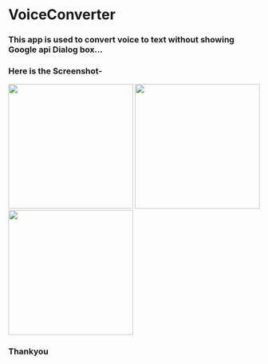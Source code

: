 # VoiceConverter
### This app is used to convert voice to text without showing Google api Dialog box...

  ### Here is the Screenshot-
   <img src="https://user-images.githubusercontent.com/29863779/27957826-c3f52b64-633d-11e7-8e37-980516870f1c.jpg" width="250">    <img src="https://user-images.githubusercontent.com/29863779/27953781-99eaf2c2-62fc-11e7-811d-821aa50df946.jpg" width="250">
   <img src="https://user-images.githubusercontent.com/29863779/27953778-99e79c8a-62fc-11e7-826d-0e2682e05b3b.jpg" width="250">
 ### Thankyou
 
